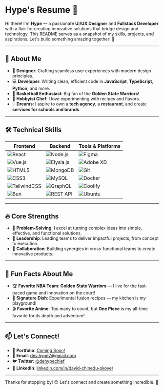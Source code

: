 # Hype's Resume 🌟

Hi there! I'm **Hype** — a passionate **UI/UX Designer** and **Fullstack Developer** with a flair for creating innovative solutions that bridge design and technology. This README serves as a snapshot of my skills, projects, and aspirations. Let's build something amazing together! 🚀

---

## 🌟 About Me

- 🎨 **Designer**: Crafting seamless user experiences with modern design principles.
- 💻 **Developer**: Writing clean, efficient code in **JavaScript**, **TypeScript**, **Python**, and more.
- 🏀 **Basketball Enthusiast**: Big fan of the **Golden State Warriors**!
- 🍲 **Hobbyist Chef**: I love experimenting with recipes and flavors.
- 💡 **Dreams**: I aspire to own a **tech agency**, a **restaurant**, and create **services for schools and brands**.

---

## 🛠 Technical Skills

| **Frontend**       | **Backend**           | **Tools & Platforms**                |
|--------------------|-----------------------|--------------------------------------|
| ![React](https://img.shields.io/badge/React-%2320232a?style=flat&logo=react&logoColor=%2361DAFB) | ![Node.js](https://img.shields.io/badge/Node.js-339933?style=flat&logo=nodedotjs&logoColor=white) | ![Figma](https://img.shields.io/badge/Figma-%23F24E1E?style=flat&logo=figma&logoColor=white) |
| ![Vue.js](https://img.shields.io/badge/Vue.js-%234FC08D?style=flat&logo=vue.js&logoColor=white) | ![Elysia.js](https://img.shields.io/badge/Elysia.js-%233c83f6?style=flat&logo=typescript&logoColor=white) | ![Adobe XD](https://img.shields.io/badge/Adobe%20XD-%23FF61F6?style=flat&logo=adobe-xd&logoColor=white) |
| ![HTML5](https://img.shields.io/badge/HTML5-%23E34F26?style=flat&logo=html5&logoColor=white) | ![MongoDB](https://img.shields.io/badge/MongoDB-%2347A248?style=flat&logo=mongodb&logoColor=white) | ![Git](https://img.shields.io/badge/Git-%23F05032?style=flat&logo=git&logoColor=white) |
| ![CSS3](https://img.shields.io/badge/CSS3-%231572B6?style=flat&logo=css3&logoColor=white) | ![MySQL](https://img.shields.io/badge/MySQL-%234479A1?style=flat&logo=mysql&logoColor=white) | ![Docker](https://img.shields.io/badge/Docker-%232496ED?style=flat&logo=docker&logoColor=white) |
| ![TailwindCSS](https://img.shields.io/badge/TailwindCSS-%2338B2AC?style=flat&logo=tailwindcss&logoColor=white) | ![GraphQL](https://img.shields.io/badge/GraphQL-%23E10098?style=flat&logo=graphql&logoColor=white) | ![Coolify](https://img.shields.io/badge/Coolify-%2308D9B5?style=flat&logo=appwrite&logoColor=white) |
| ![Bun](https://img.shields.io/badge/Bun-%2300B1B1?style=flat&logo=bun&logoColor=white) | ![REST API](https://img.shields.io/badge/REST%20API-%23404B63?style=flat&logo=swagger&logoColor=white) | ![Ubuntu](https://img.shields.io/badge/Ubuntu-%23E95420?style=flat&logo=ubuntu&logoColor=white) |

---

## 🔥 Core Strengths

- 🎯 **Problem-Solving**: I excel at turning complex ideas into simple, effective, and functional solutions.
- 🚀 **Leadership**: Leading teams to deliver impactful projects, from concept to execution.
- 🤝 **Collaboration**: Building synergies in cross-functional teams to create innovative products.

---

## 🏀 Fun Facts About Me

- 🏆 **Favorite NBA Team**: **Golden State Warriors** — I live for the fast-paced game and innovation on the court!
- 🍲 **Signature Dish**: Experimental fusion recipes — my kitchen is my playground!
- 🎬 **Favorite Anime**: Too many to count, but **One Piece** is my all-time favorite for its depth and adventure!

---

## 📫 Let's Connect!

- 💼 **Portfolio**: [Coming Soon!](#)
- 💌 **Email**: [dev.hype7@gmail.com](mailto:dev.hype7@gmail.com)
- 🐦 **Twitter**: [@dehypechief](https://x.com/deHypeChief)
- 🔗 **LinkedIn**: [linkedin.com/in/david-chinedu-okoye/](https://www.linkedin.com/in/david-chinedu-okoye/)

---

Thanks for stopping by! 😊 Let's connect and create something incredible. 🚀
